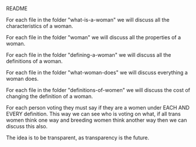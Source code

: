 README

For each file in the folder "what-is-a-woman" we will discuss all the characteristics of a woman.

For each file in the folder "woman" we will discuss all the properties of a woman.

For each file in the folder "defining-a-woman" we will discuss all the definitions of a woman.

For each file in the folder "what-woman-does" we will discuss everything a woman does.

For each file in the folder "definitions-of-women" we will discuss the cost of changing the definition of a woman.

For each person voting they must say if they are a women under EACH AND EVERY definition.
This way we can see who is voting on what, if all trans women think one way and breeding women think another way then we can discuss this also.

The idea is to be transparent, as transparency is the future.